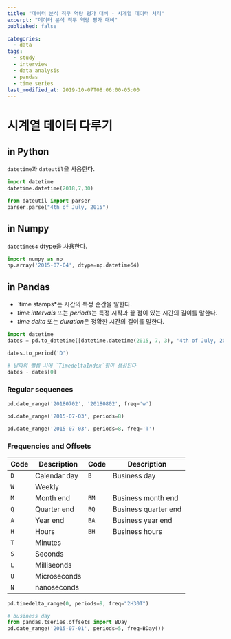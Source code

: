 ```yaml
---
title: "데이터 분석 직무 역량 평가 대비 - 시계열 데이터 처리"
excerpt: "데이터 분석 직무 역량 평가 대비"
published: false

categories:
  - data
tags:
  - study
  - interview
  - data analysis
  - pandas
  - time series
last_modified_at: 2019-10-07T08:06:00-05:00
---
```


# 시계열 데이터 다루기

## in Python
`datetime`과 `dateutil`을 사용한다. 
```python
import datetime
datetime.datetime(2018,7,30)

from dateutil import parser
parser.parse("4th of July, 2015")
```

## in Numpy
`datetime64` dtype을 사용한다.
```python
import numpy as np
np.array('2015-07-04', dtype=np.datetime64)
```

## in Pandas
- `time stamps*는 시간의 특정 순간을 말한다.
- *time intervals* 또는 *periods*는 특정 시작과 끝 점이 있는 시간의 길이를 말한다.
- *time delta* 또는 *duration*은 정확한 시간의 길이를 말한다.

```python
import datetime
dates = pd.to_datetime([datetime.datetime(2015, 7, 3), '4th of July, 2015', '2015-Jul-6', '07-07-2015', '20150708'])

dates.to_period('D')

# 날짜의 뺄셈 시에 `TimedeltaIndex`형이 생성된다
dates - dates[0]
```

### Regular sequences
```python
pd.date_range('20180702', '20180802', freq='w')

pd.date_range('2015-07-03', periods=8)

pd.date_range('2015-07-03', periods=8, freq='T')
```

### Frequencies and Offsets

| Code   | Description         | Code   | Description          |
|--------|---------------------|--------|----------------------|
| ``D``  | Calendar day        | ``B``  | Business day         |
| ``W``  | Weekly              |        |                      |
| ``M``  | Month end           | ``BM`` | Business month end   |
| ``Q``  | Quarter end         | ``BQ`` | Business quarter end |
| ``A``  | Year end            | ``BA`` | Business year end    |
| ``H``  | Hours               | ``BH`` | Business hours       |
| ``T``  | Minutes             |        |                      |
| ``S``  | Seconds             |        |                      |
| ``L``  | Milliseonds         |        |                      |
| ``U``  | Microseconds        |        |                      |
| ``N``  | nanoseconds         |        |                      |

```python
pd.timedelta_range(0, periods=9, freq="2H30T")

# business day
from pandas.tseries.offsets import BDay
pd.date_range('2015-07-01', periods=5, freq=BDay())
```
